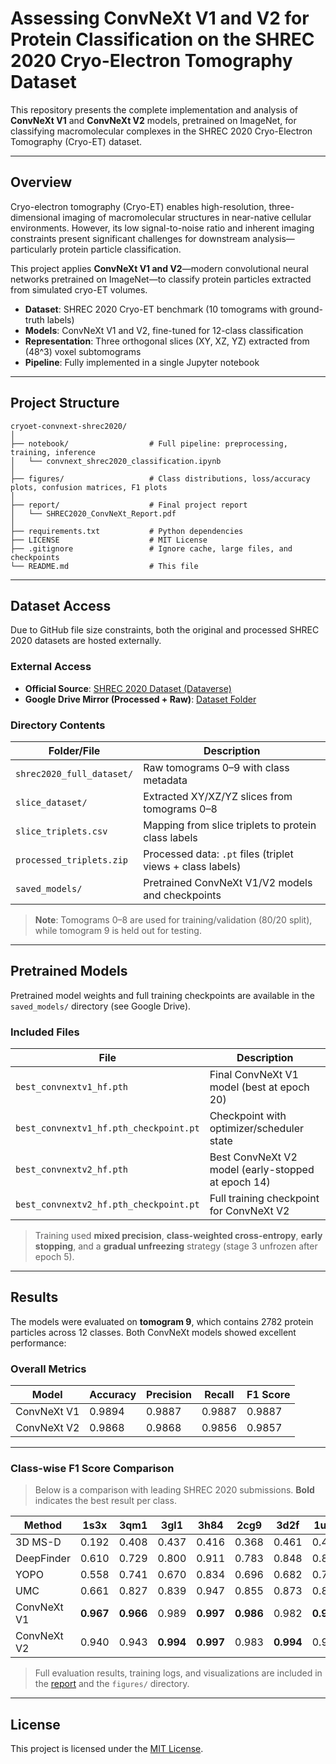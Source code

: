 # Assessing ConvNeXt V1 and V2 for Protein Classification on the SHREC 2020 Cryo-Electron Tomography Dataset

This repository presents the complete implementation and analysis of **ConvNeXt V1** and **ConvNeXt V2** models, pretrained on ImageNet, for classifying macromolecular complexes in the SHREC 2020 Cryo-Electron Tomography (Cryo-ET) dataset.

---

## Overview

Cryo-electron tomography (Cryo-ET) enables high-resolution, three-dimensional imaging of macromolecular structures in near-native cellular environments. However, its low signal-to-noise ratio and inherent imaging constraints present significant challenges for downstream analysis—particularly protein particle classification.

This project applies **ConvNeXt V1 and V2**—modern convolutional neural networks pretrained on ImageNet—to classify protein particles extracted from simulated cryo-ET volumes.

- **Dataset**: SHREC 2020 Cryo-ET benchmark (10 tomograms with ground-truth labels)
- **Models**: ConvNeXt V1 and V2, fine-tuned for 12-class classification
- **Representation**: Three orthogonal slices (XY, XZ, YZ) extracted from \(48^3\) voxel subtomograms
- **Pipeline**: Fully implemented in a single Jupyter notebook

---

## Project Structure

```text
cryoet-convnext-shrec2020/
│
├── notebook/                  # Full pipeline: preprocessing, training, inference
│   └── convnext_shrec2020_classification.ipynb
│
├── figures/                   # Class distributions, loss/accuracy plots, confusion matrices, F1 plots
│
├── report/                    # Final project report
│   └── SHREC2020_ConvNeXt_Report.pdf
│
├── requirements.txt           # Python dependencies
├── LICENSE                    # MIT License
├── .gitignore                 # Ignore cache, large files, and checkpoints
└── README.md                  # This file
```

---

## Dataset Access

Due to GitHub file size constraints, both the original and processed SHREC 2020 datasets are hosted externally.

### External Access

- **Official Source**: [SHREC 2020 Dataset (Dataverse)](https://dataverse.nl/dataset.xhtml?persistentId=doi:10.34894/Y2ZMRH)
- **Google Drive Mirror (Processed + Raw)**: [Dataset Folder](https://drive.google.com/drive/folders/1ROgxmjFOAZoFKB19cl94RgeFqtbcCfjz?usp=sharing)

### Directory Contents

| Folder/File              | Description                                                                |
|--------------------------|----------------------------------------------------------------------------|
| `shrec2020_full_dataset/` | Raw tomograms 0–9 with class metadata                                      |
| `slice_dataset/`          | Extracted XY/XZ/YZ slices from tomograms 0–8                               |
| `slice_triplets.csv`      | Mapping from slice triplets to protein class labels                        |
| `processed_triplets.zip`  | Processed data: `.pt` files (triplet views + class labels)                |
| `saved_models/`           | Pretrained ConvNeXt V1/V2 models and checkpoints                           |

> **Note**: Tomograms 0–8 are used for training/validation (80/20 split), while tomogram 9 is held out for testing.

---

## Pretrained Models

Pretrained model weights and full training checkpoints are available in the `saved_models/` directory (see Google Drive).

### Included Files

| File                                   | Description                                        |
|----------------------------------------|----------------------------------------------------|
| `best_convnextv1_hf.pth`               | Final ConvNeXt V1 model (best at epoch 20)         |
| `best_convnextv1_hf.pth_checkpoint.pt` | Checkpoint with optimizer/scheduler state          |
| `best_convnextv2_hf.pth`               | Best ConvNeXt V2 model (early-stopped at epoch 14) |
| `best_convnextv2_hf.pth_checkpoint.pt` | Full training checkpoint for ConvNeXt V2           |

> Training used **mixed precision**, **class-weighted cross-entropy**, **early stopping**, and a **gradual unfreezing** strategy (stage 3 unfrozen after epoch 5).

---

## Results

The models were evaluated on **tomogram 9**, which contains 2782 protein particles across 12 classes. Both ConvNeXt models showed excellent performance:

### Overall Metrics

| Model        | Accuracy | Precision | Recall  | F1 Score |
|--------------|----------|-----------|---------|----------|
| ConvNeXt V1  | 0.9894   | 0.9887    | 0.9887  | 0.9887   |
| ConvNeXt V2  | 0.9868   | 0.9868    | 0.9856  | 0.9857   |

---

### Class-wise F1 Score Comparison

> Below is a comparison with leading SHREC 2020 submissions. **Bold** indicates the best result per class.

| Method        | 1s3x | 3qm1 | 3gl1 | 3h84 | 2cg9 | 3d2f | 1u6g | 3cf3 | 1bxn | 1qvr | 4cr2 | 4d8q |
|---------------|------|------|------|------|------|------|------|------|------|------|-------|-------|
| 3D MS-D       | 0.192 | 0.408 | 0.437 | 0.416 | 0.368 | 0.461 | 0.492 | 0.719 | 0.948 | 0.851 | 0.942 | 0.964 |
| DeepFinder    | 0.610 | 0.729 | 0.800 | 0.911 | 0.783 | 0.848 | 0.866 | 0.939 | **1.000** | 0.984 | 0.993 | 0.993 |
| YOPO          | 0.558 | 0.741 | 0.670 | 0.834 | 0.696 | 0.682 | 0.795 | 0.896 | 0.987 | 0.830 | 0.923 | 0.993 |
| UMC           | 0.661 | 0.827 | 0.839 | 0.947 | 0.855 | 0.873 | 0.899 | 0.981 | 0.997 | 0.980 | **1.000** | 0.997 |
| ConvNeXt V1   | **0.967** | **0.966** | 0.989 | **0.997** | **0.986** | 0.982 | **0.986** | 0.995 | **1.000** | **0.995** | **1.000** | **1.000** |
| ConvNeXt V2   | 0.940 | 0.943 | **0.994** | **0.997** | 0.983 | **0.994** | 0.983 | **1.000** | **1.000** | **0.995** | 0.998 | **1.000** |

> Full evaluation results, training logs, and visualizations are included in the [report](report/SHREC2020_ConvNeXt_Report.pdf) and the `figures/` directory.

---

## License

This project is licensed under the [MIT License](LICENSE).

